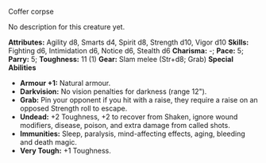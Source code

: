 Coffer corpse

No description for this creature yet.

**Attributes:** Agility d8, Smarts d4, Spirit d8, Strength d10, Vigor
d10
**Skills:** Fighting d6, Intimidation d6, Notice d6, Stealth d6
**Charisma:** -; **Pace:** 5; **Parry:** 5; **Toughness:** 11 (1)
**Gear:** Slam melee (Str+d8; Grab)
**Special Abilities**
- **Armour +1:** Natural armour.
- **Darkvision:** No vision penalties for darkness (range 12").
- **Grab:** Pin your opponent if you hit with a raise, they require a
raise on an opposed Strength roll to escape.
- **Undead:** +2 Toughness, +2 to recover from Shaken, ignore wound
modifiers, disease, poison, and extra damage from called shots.
- **Immunities:** Sleep, paralysis, mind-affecting effects, aging,
bleeding and death magic.
- **Very Tough:** +1 Toughness.

